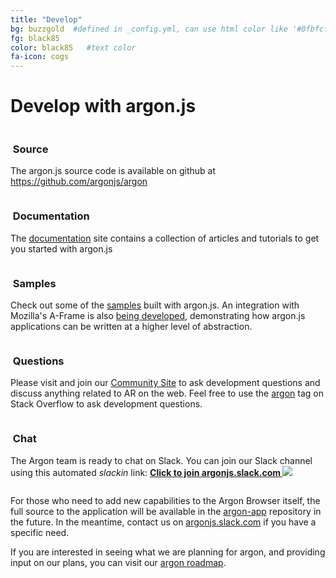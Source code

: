 ```yaml
---
title: "Develop"
bg: buzzgold  #defined in _config.yml, can use html color like '#0fbfcf'
fg: black85
color: black85   #text color
fa-icon: cogs
---
```

# Develop with argon.js


<div class="container">
<div class="row">
  <div class="column full">
    <h3 class="text-gtnavy"><i class="fa fa-folder-open text-grey"></i>&nbsp;Source</h3>
<p>The argon.js source code is available on github at <a href="https://github.com/argonjs/argon">https://github.com/argonjs/argon</a></p>
  </div>
</div>
<div class="row">
  <div class="column halfx">
    <h3 class="text-gtnavy"><i class="fa fa-cog text-grey"></i>&nbsp;Documentation</h3>
    <p>The <a href="http://docs.argonjs.io/">documentation</a> site contains a collection of articles and tutorials to get you started with argon.js</p>
  </div>
  <div class="column halfx">
    <h3 class="text-gtnavy"><i class="fa fa-leaf text-grey"></i>&nbsp;Samples</h3>
    <p>Check out some of the <a href="https://argonjs.io/samples/">samples</a> built with argon.js. An integration with Mozilla's A-Frame is also <a href="https://argonjs.io/argon-aframe/">being developed</a>, demonstrating how argon.js applications can be written at a higher level of abstraction.</p>
  </div>
</div>
<div class="row">
  <div class="column halfx">
    <h3 class="text-gtnavy"><i class="fa fa-stack-overflow text-grey"></i>&nbsp;Questions</h3>
    <p>Please visit and join our <a href="https://community.argonjs.io">Community Site</a>  to ask development questions and discuss anything related to AR on the web. Feel free to use the <a href="http://stackoverflow.com/questions/tagged/argon">argon</a> tag on Stack Overflow to ask development questions.</p>
  </div>
  <div class="column halfx">
    <h3 class="text-gtnavy"><i class="fa fa-slack text-grey"></i>&nbsp;Chat</h3>
    <p>The Argon team is ready to chat on Slack. You can join our Slack channel using this automated <i>slackin</i> link: <b><a href="http://spam.cc.gatech.edu:3600">Click to join argonjs.slack.com <img src="http://spam.cc.gatech.edu:3600/badge.svg"> </a></b> </p>
  </div>
</div>
</div>

For those who need to add new capabilities to the Argon Browser itself, the full source to the application will be available in the [argon-app](https://github.com/argon-app) repository in the future.  In the meantime, contact us on <a href="http://argonjs.slack.com">argonjs.slack.com</a> if you have a specific need.

If you are interested in seeing what we are planning for argon, and providing input on our plans, you can visit our [argon roadmap](https://trello.com/b/gBsEa8eg).
